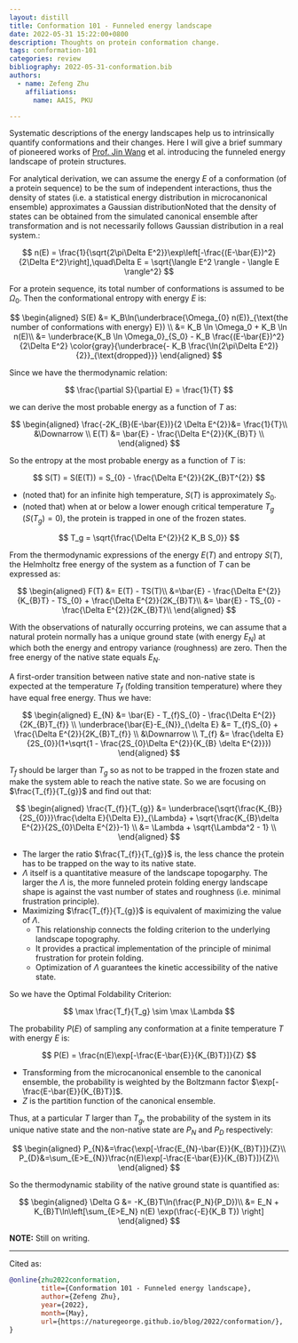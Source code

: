 ```yaml
---
layout: distill
title: Conformation 101 - Funneled energy landscape
date: 2022-05-31 15:22:00+0800
description: Thoughts on protein conformation change.
tags: conformation-101
categories: review
bibliography: 2022-05-31-conformation.bib
authors:
  - name: Zefeng Zhu
    affiliations:
      name: AAIS, PKU

---
```


Systematic descriptions of the energy landscapes help us to intrinsically quantify conformations and their changes. Here I will give a brief summary of pioneered works of [Prof. Jin Wang](https://www.stonybrook.edu/commcms/chemistry/faculty/_faculty-profiles/wang-jin) et al.<d-cite key="WangReview2022"></d-cite> introducing the funneled energy landscape of protein structures.

For analytical derivation<d-cite key="WangFoldingEvo2019"></d-cite><d-cite key="WangBindingEvo2020"></d-cite>, we can assume the energy $E$ of a conformation (of a protein sequence) to be the sum of independent interactions, thus the density of states (i.e. a statistical energy distribution in microcanonical ensemble) approximates a Gaussian distribution<d-footnote>Noted that the density of states can be obtained from the simulated canonical ensemble after transformation and is not necessarily follows Gaussian distribution in a real system.</d-footnote>:

$$
n(E) = \frac{1}{\sqrt{2\pi\Delta E^2}}\exp\left[-\frac{(E-\bar{E})^2}{2\Delta E^2}\right],\quad\Delta E = \sqrt{\langle E^2 \rangle - \langle E \rangle^2}
$$

For a protein sequence, its total number of conformations is assumed to be $\Omega_0$. Then the conformational entropy with energy $E$ is:

$$
\begin{aligned}
S(E) &= K_B\ln(\underbrace{\Omega_{0} n(E)}_{\text{the number of conformations with energy} E}) \\
&= K_B \ln \Omega_0 + K_B \ln n(E)\\
&= \underbrace{K_B \ln \Omega_0}_{S_0} - K_B \frac{(E-\bar{E})^2}{2\Delta E^2} \color{gray}{\underbrace{- K_B \frac{\ln(2\pi\Delta E^2)}{2}}_{\text{dropped}}}
\end{aligned}
$$

Since we have the thermodynamic relation:

$$
\frac{\partial S}{\partial E} = \frac{1}{T}
$$

we can derive the most probable energy as a function of $T$ as:

$$
\begin{aligned}
\frac{-2K_{B}(E-\bar{E})}{2 \Delta E^{2}}&= \frac{1}{T}\\
&\Downarrow \\
E(T) &= \bar{E} - \frac{\Delta E^{2}}{K_{B}T} \\
\end{aligned}
$$

So the entropy at the most probable energy as a function of $T$ is:

$$
S(T) = S(E(T)) = S_{0} - \frac{\Delta E^{2}}{2K_{B}T^{2}}
$$

* (noted that) for an infinite high temperature, $S(T)$ is approximately $S_{0}$.
* (noted that) when at or below a lower enough critical temperature $T_g$ ($S(T_g)=0$), the protein is trapped in one of the frozen states.

$$
T_g = \sqrt{\frac{\Delta E^{2}}{2 K_B S_0}}
$$

From the thermodynamic expressions of the energy $E(T)$ and entropy $S(T)$, the Helmholtz free energy of the system as a function of $T$ can be expressed as:

$$
\begin{aligned}
F(T) &= E(T) - TS(T)\\
     &=\bar{E} - \frac{\Delta E^{2}}{K_{B}T} - TS_{0} + \frac{\Delta E^{2}}{2K_{B}T}\\
     &= \bar{E} - TS_{0} - \frac{\Delta E^{2}}{2K_{B}T}\\
\end{aligned}
$$

With the observations of naturally occurring proteins, we can assume that a natural protein normally has a unique ground state (with energy $E_N$) at which both the energy and entropy variance (roughness) are zero. Then the free energy of the native state equals $E_N$.

A first-order transition between native state and non-native state is expected at the temperature $T_{f}$ (folding transition temperature) where they have equal free energy. Thus we have:

$$
\begin{aligned}
  E_{N} &= \bar{E} - T_{f}S_{0} - \frac{\Delta E^{2}}{2K_{B}T_{f}} \\
  \underbrace{\bar{E}-E_{N}}_{\delta E} &= T_{f}S_{0} + \frac{\Delta E^{2}}{2K_{B}T_{f}} \\
  &\Downarrow \\
  T_{f} &= \frac{\delta E}{2S_{0}}(1+\sqrt{1 - \frac{2S_{0}\Delta E^{2}}{K_{B} \delta E^{2}}})
\end{aligned}
$$

$T_{f}$ should be larger than $T_{g}$ so as not to be trapped in the frozen state and make the system able to reach the native state. So we are focusing on $\frac{T_{f}}{T_{g}}$ and find out that:

$$
\begin{aligned}
  \frac{T_{f}}{T_{g}} &= \underbrace{\sqrt{\frac{K_{B}}{2S_{0}}}\frac{\delta E}{\Delta E}}_{\Lambda} + \sqrt{\frac{K_{B}\delta E^{2}}{2S_{0}\Delta E^{2}}-1} \\
  &= \Lambda + \sqrt{\Lambda^2 - 1} \\
\end{aligned}
$$

* The larger the ratio $\frac{T_{f}}{T_{g}}$ is, the less chance the protein has to be trapped on the way to its native state.
* $\Lambda$ itself is a quantitative measure of the landscape topogarphy. The larger the $\Lambda$ is, the more funneled protein folding energy landscape shape is against the vast number of states and roughness (i.e. minimal frustration principle).
* Maximizing $\frac{T_{f}}{T_{g}}$ is equivalent of maximizing the value of $\Lambda$.
  * This relationship connects the folding criterion to the underlying landscape topography.
  * It provides a practical implementation of the principle of minimal frustration for protein folding.
  * Optimization of $\Lambda$ guarantees the kinetic accessibility of the native state.

So we have the Optimal Foldability Criterion<d-cite key="pnas-89-11-4918"></d-cite><d-cite key="PhysRevLett-7-4070"></d-cite><d-cite key="WangFolding1997"></d-cite>:

$$
\max \frac{T_f}{T_g} \sim \max \Lambda
$$

The probability $P(E)$ of sampling any conformation at a finite temperature $T$ with energy $E$ is:

$$
P(E) = \frac{n(E)\exp[-\frac{E-\bar{E}}{K_{B}T}]}{Z}
$$

* Transforming from the microcanonical ensemble to the canonical ensemble, the probability is weighted by the Boltzmann factor $\exp[-\frac{E-\bar{E}}{K_{B}T}]$.
* $Z$ is the partition function of the canonical ensemble.

Thus, at a particular $T$ larger than $T_{g}$, the probability of the system in its unique native state and the non-native state are $P_N$ and $P_{D}$ respectively:

$$
\begin{aligned}
  P_{N}&=\frac{\exp[-\frac{E_{N}-\bar{E}}{K_{B}T}]}{Z}\\
  P_{D}&=\sum_{E>E_{N}}\frac{n(E)\exp[-\frac{E-\bar{E}}{K_{B}T}]}{Z}\\
\end{aligned}
$$

So the thermodynamic stability of the native ground state is quantified as:

$$
\begin{aligned}
  \Delta G &= -K_{B}T\ln(\frac{P_N}{P_D})\\
  &= E_N + K_{B}T\ln\left[\sum_{E>E_N} n(E) \exp(\frac{-E}{K_B T}) \right]
\end{aligned}
$$

**NOTE:**
Still on writing.

***

Cited as:

```bibtex
@online{zhu2022conformation,
        title={Conformation 101 - Funneled energy landscape},
        author={Zefeng Zhu},
        year={2022},
        month={May},
        url={https://naturegeorge.github.io/blog/2022/conformation/},
}
```

